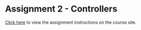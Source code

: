 # Assignment 2 - Controllers

[Click here](https://pdmelo.github.io/4W6-Winter-2025/#/assignments/2-controllers/) to view the assignment instructions on the course site.
